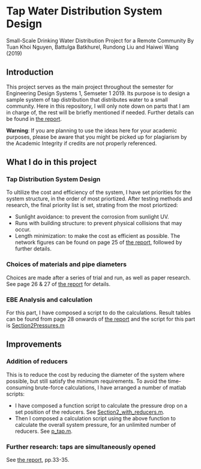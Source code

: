 # Tap Water Distribution System Design
Small-Scale Drinking Water Distribution Project for a Remote Community
By Tuan Khoi Nguyen, Battulga Batkhurel, Rundong Liu and Haiwei Wang (2019)

## Introduction
This project serves as the main project throughout the semester for Engineering Design Systems 1, Semseter 1 2019. Its purpose is to design a sample system of tap distribution that distributes water to a small community. Here in this repository, I will only note down on parts that I am in charge of, the rest will be briefly mentioned if needed. Further details can be found in [the report](https://github.com/tuankhoin/tap-water-distribution/blob/master/Final%20Report-group%2015.pdf).

**Warning**: If you are planning to use the ideas here for your academic purposes, please be aware that you might be picked up for plagiarism by the Academic Integrity if credits are not properly referenced.

## What I do in this project

### Tap Distribution System Design
To ultilize the cost and efficiency of the system, I have set priorities for the system structure, in the order of most priortized. After testing methods and research, the final priority list is set, strating from the most priortized:
* Sunlight avoidance: to prevent the corrosion from sunlight UV.
* Runs with building structure: to prevent physical collisions that may occur.
* Length minimization: to make the cost as efficient as possible.
The network figures can be found on page 25 of [the report](https://github.com/tuankhoin/tap-water-distribution/blob/master/Final%20Report-group%2015.pdf), followed by further details.

### Choices of materials and pipe diameters
Choices are made after a series of trial and run, as well as paper research. See page 26 & 27 of [the report](https://github.com/tuankhoin/tap-water-distribution/blob/master/Final%20Report-group%2015.pdf) for details.

### EBE Analysis and calculation
For this part, I have composed a script to do the calculations. Result tables can be found from page 28 onwards of [the report](https://github.com/tuankhoin/tap-water-distribution/blob/master/Final%20Report-group%2015.pdf) and the script for this part is [Section2Pressures.m](https://github.com/tuankhoin/tap-water-distribution/blob/master/Section2_Updated/Section2Pressures.m)

## Improvements

### Addition of reducers
This is to reduce the cost by reducing the diameter of the system where possible, but still satisfy the minimum requirements. To avoid the time-consuming brute-force calculations, I have arranged a number of matlab scripts:
* I have composed a function script to calculate the pressure drop on a set position of the reducers. See [Section2_with_reducers.m](https://github.com/tuankhoin/tap-water-distribution/blob/master/Section2_Updated/Section2_with_reducers.m).
* Then I composed a calculation script using the above function to calculate the overall system pressure, for an unlimited number of reducers. See [p_tap.m](https://github.com/tuankhoin/tap-water-distribution/blob/master/Section2_Updated/p_tap.m).

### Further research: taps are simultaneously opened
See [the report](https://github.com/tuankhoin/tap-water-distribution/blob/master/Final%20Report-group%2015.pdf), pp.33-35.
